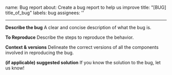 name: Bug report
about: Create a bug report to help us improve
title: "[BUG] title_of_bug"
labels: bug
assignees: ''

---

**Describe the bug**
A clear and concise description of what the bug is.

**To Reproduce**
Describe the steps to reproduce the behavior.

**Context & versions**
Delineate the correct versions of all the components involved in reproducing the bug. 

**(if applicable) suggested solution**
If you know the solution to the bug, let us know!
